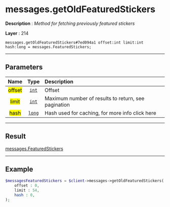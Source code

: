 # messages.getOldFeaturedStickers

**Description** : *Method for fetching previously featured stickers*

**Layer** : 214

```tl
messages.getOldFeaturedStickers#7ed094a1 offset:int limit:int hash:long = messages.FeaturedStickers;
```

---

## Parameters

| Name | Type | Description |
| :---: | :---: | :--- |
| <mark>offset</mark> | [`int`](type/int) | Offset |
| <mark>limit</mark> | [`int`](type/int) | Maximum number of results to return, see pagination |
| <mark>hash</mark> | [`long`](type/long) | Hash used for caching, for more info click here |

---

## Result

[messages.FeaturedStickers](type/messages.FeaturedStickers)

---

## Example

```php
$messagesFeaturedStickers = $client->messages->getOldFeaturedStickers(
	offset : 0,
	limit : 54,
	hash : 0,
);
```